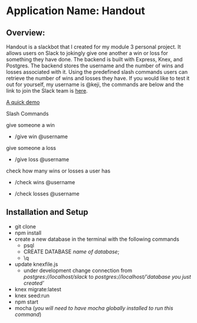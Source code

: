 # Application Name: Handout
## Overview:
Handout is a slackbot that I created for my module 3 personal project. It allows users on Slack to jokingly give one another a win or loss for something they have done. The backend is built with Express, Knex, and Postgres. The backend stores the username and the number of wins and losses associated with it.  Using the predefined slash commands users can retrieve the number of wins and losses they have. If you would like to test it out for yourself, my username is @keji,  the commands are below and the link to join the Slack team is  [here](https://join.slack.com/winslow-hq/shared_invite/MjA4MzY1MTQyODgzLTE0OTkyOTQzNjAtMDI2MzE5YjQwYg). 

[A quick demo](http://recordit.co/KN9dLoaANl)

Slash Commands

give someone a win

 - /give win @username

give someone a loss

 - /give loss @username

check how many wins or losses a user has

 - /check wins @username

 - /check losses @username

## Installation and Setup
- git clone
- npm install
- create a new database
  in the terminal with the following commands
  - psql
  - CREATE DATABASE *name of database*;
  - \q
- update knexfile.js
  - under development change connection from
   *postgres://localhost/slack* to *postgres://localhost/'database you just created'*
- knex migrate:latest
- knex seed:run
- npm start
- mocha
(*you will need to have mocha globally installed to run this command*)
